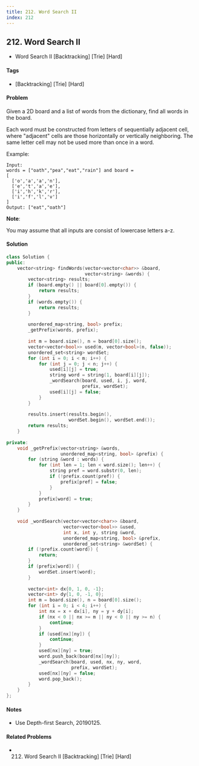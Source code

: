 ```yaml
---
title: 212. Word Search II
index: 212
---
```


## 212. Word Search II
- Word Search II [Backtracking] [Trie] [Hard]

#### Tags
- [Backtracking] [Trie] [Hard]

#### Problem
Given a 2D board and a list of words from the dictionary, find all words in the board.

Each word must be constructed from letters of sequentially adjacent cell, where "adjacent" cells are those horizontally or vertically neighboring. The same letter cell may not be used more than once in a word.

Example:

    Input: 
    words = ["oath","pea","eat","rain"] and board =
    [
      ['o','a','a','n'],
      ['e','t','a','e'],
      ['i','h','k','r'],
      ['i','f','l','v']
    ]
    Output: ["eat","oath"]

**Note**:

You may assume that all inputs are consist of lowercase letters a-z.

#### Solution
``` C++
class Solution {
public:
    vector<string> findWords(vector<vector<char>> &board, 
                             vector<string> &words) {
        vector<string> results;
        if (board.empty() || board[0].empty()) {
            return results;
        }
        if (words.empty()) {
            return results;
        }
        
        unordered_map<string, bool> prefix;
        _getPrefix(words, prefix);
        
        int m = board.size(), n = board[0].size();
        vector<vector<bool>> used(m, vector<bool>(n, false));
        unordered_set<string> wordSet;
        for (int i = 0; i < m; i++) {
            for (int j = 0; j < n; j++) {
                used[i][j] = true;
                string word = string(1, board[i][j]);
                _wordSearch(board, used, i, j, word, 
                            prefix, wordSet);
                used[i][j] = false;
            }
        }
        
        results.insert(results.begin(), 
                       wordSet.begin(), wordSet.end());
        return results;
    }
    
private:
    void _getPrefix(vector<string> &words, 
                    unordered_map<string, bool> &prefix) {
        for (string &word : words) {
            for (int len = 1; len < word.size(); len++) {
                string pref = word.substr(0, len);
                if (!prefix.count(pref)) {
                    prefix[pref] = false;
                }
            }
            prefix[word] = true;
        }
    }
    
    void _wordSearch(vector<vector<char>> &board, 
                     vector<vector<bool>> &used, 
                     int x, int y, string &word, 
                     unordered_map<string, bool> &prefix, 
                     unordered_set<string> &wordSet) {
        if (!prefix.count(word)) {
            return;
        }
        if (prefix[word]) {
            wordSet.insert(word);
        }
        
        vector<int> dx{0, 1, 0, -1};
        vector<int> dy{1, 0, -1, 0};
        int m = board.size(), n = board[0].size();
        for (int i = 0; i < 4; i++) {
            int nx = x + dx[i], ny = y + dy[i];
            if (nx < 0 || nx >= m || ny < 0 || ny >= n) {
                continue;
            }
            if (used[nx][ny]) {
                continue;
            }
            used[nx][ny] = true;
            word.push_back(board[nx][ny]);
            _wordSearch(board, used, nx, ny, word, 
                        prefix, wordSet);
            used[nx][ny] = false;
            word.pop_back();
        }
    }
};
```

#### Notes
- Use Depth-first Search, 20190125.

#### Related Problems
- 212. Word Search II [Backtracking] [Trie] [Hard]
